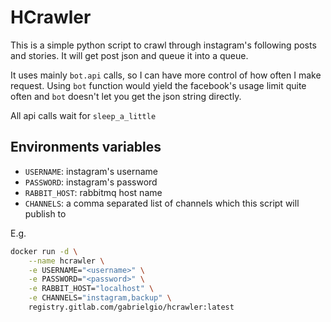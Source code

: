 # HCrawler

This is a simple python script to crawl through instagram's following
posts and stories. It will get post json and queue it into a queue.

It uses mainly `bot.api` calls, so I can have more control of how often I
make request. Using `bot` function would yield the facebook's usage
limit quite often and `bot` doesn't let you get the json string 
directly.

All api calls wait for `sleep_a_little`

## Environments variables

* `USERNAME`: instagram's username
* `PASSWORD`: instagram's password
* `RABBIT_HOST`: rabbitmq host name
* `CHANNELS`: a comma separated list of channels which this script will
publish to

E.g.
```bash
docker run -d \
	--name hcrawler \
	-e USERNAME="<username>" \
	-e PASSWORD="<password>" \
	-e RABBIT_HOST="localhost" \
	-e CHANNELS="instagram,backup" \
	registry.gitlab.com/gabrielgio/hcrawler:latest
```